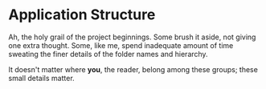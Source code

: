 # Application Structure

Ah, the holy grail of the project beginnings. Some brush it aside, not giving one extra thought. Some, like me, spend inadequate amount of time sweating the finer details of the folder names and hierarchy.

It doesn't matter where **you**, the reader, belong among these groups; these small details matter.